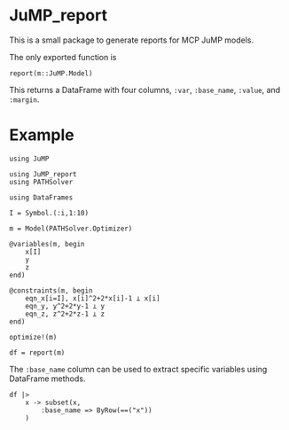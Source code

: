 # JuMP_report

This is a small package to generate reports for MCP JuMP models. 


The only exported function is 

    report(m::JuMP.Model)

This returns a DataFrame with four columns, `:var`, 
`:base_name`, `:value`, and `:margin`. 

# Example 

```
using JuMP

using JuMP_report
using PATHSolver

using DataFrames

I = Symbol.(:i,1:10)

m = Model(PATHSolver.Optimizer)

@variables(m, begin
    x[I]
    y
    z
end)

@constraints(m, begin
    eqn_x[i=I], x[i]^2+2*x[i]-1 ⟂ x[i]
    eqn_y, y^2+2*y-1 ⟂ y
    eqn_z, z^2+2*z-1 ⟂ z
end)

optimize!(m)

df = report(m)
```
The `:base_name` column can be used to extract specific variables using DataFrame methods. 
```
df |>
    x -> subset(x, 
        :base_name => ByRow(==("x"))
    )
```
